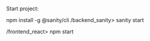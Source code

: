 Start project:

npm install -g @sanity/cli
/backend_sanity> sanity start


/frontend_react> npm start